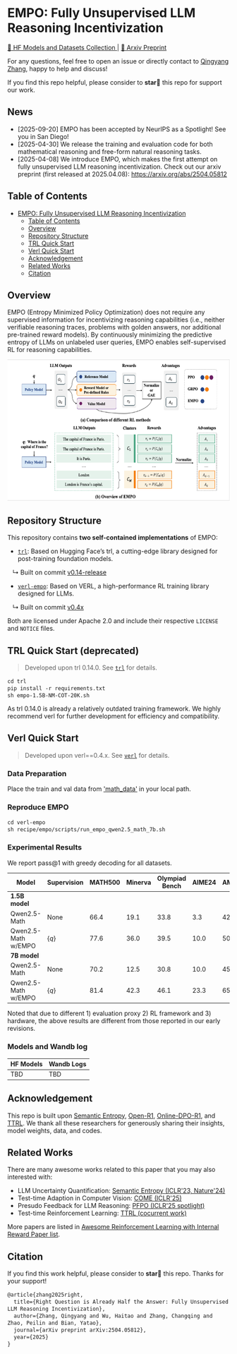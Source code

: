 # EMPO: Fully Unsupervised LLM Reasoning Incentivization


<a href="https://huggingface.co/collections/qingyangzhang/empo-67f9f7ad7817ebff4b664010">🤗 HF Models and Datasets Collection </a> |
<a href="https://arxiv.org/abs/2504.05812"> 📑 Arxiv Preprint </a>

For any questions, feel free to open an issue or directly contact to [Qingyang Zhang](qingyangzhang@tju.edu.cn), happy to help and discuss!

If you find this repo helpful, please consider to **star🌟** this repo for support our work.

## News
- [2025-09-20] EMPO has been accepted by NeurIPS as a Spotlight! See you in San Diego!
- [2025-04-30] We release the training and evaluation code for both mathematical reasoning and free-form natural reasoning tasks.
- [2025-04-08] We introduce EMPO, which makes the first attempt on fully unsupervised LLM reasoning incentivization. Check out our arxiv preprint (first released at 2025.04.08): https://arxiv.org/abs/2504.05812

## Table of Contents
- [EMPO: Fully Unsupervised LLM Reasoning Incentivization](#empo-fully-unsupervised-llm-reasoning-incentivization)
  - [Table of Contents](#table-of-contents)
  - [Overview](#overview)
  - [Repository Structure](#repository-structure)
  - [TRL Quick Start](#trl-quick-start)
  - [Verl Quick Start](#verl-quick-start)
  - [Acknowledgement](#acknowledgement)
  - [Related Works](#related-works)
  - [Citation](#citation)


## Overview

EMPO (Entropy Minimized Policy Optimization) does not require any supervised information for incentivizing reasoning capabilities (i.e., neither verifiable reasoning traces, problems with golden answers, nor additional pre-trained reward models). By continuously minimizing the predictive entropy of LLMs on unlabeled user queries, EMPO enables self-supervised RL for reasoning capabilities.

<p align="center">
<img src="./figs/EMPO.jpg" width="600" height="320">
</p>

## Repository Structure

This repository contains **two self-contained implementations** of EMPO:

- [`trl`](./trl/README.md): Based on Hugging Face’s trl, a cutting-edge library designed for post-training foundation models.

&nbsp;&nbsp; ↳ Built on commit [v0.14-release](https://github.com/huggingface/trl/commits/v0.14-release)

- [`verl-empo`](./verl-empo/README.md): Based on VERL, a high-performance RL training library designed for LLMs.

&nbsp;&nbsp; ↳ Built on commit [v0.4x](https://github.com/volcengine/verl/tree/v0.4.x)


Both are licensed under Apache 2.0 and include their respective `LICENSE` and `NOTICE` files.

## TRL Quick Start (deprecated)

> Developed upon trl 0.14.0. See [`trl`](./trl/README.md) for details.

```
cd trl
pip install -r requirements.txt
sh empo-1.5B-NM-COT-20K.sh
```

As trl 0.14.0 is already a relatively outdated training framework. We highly recommend verl for further development for efficiency and compatibility.

## Verl Quick Start
> Developed upon verl==0.4.x. See [`verl`](./verl/README.md) for details.

### Data Preparation

Place the train and val data from ['math_data'](./math_data) in your local path.


### Reproduce EMPO

```
cd verl-empo
sh recipe/empo/scripts/run_empo_qwen2.5_math_7b.sh
```

### Experimental Results

We report pass@1 with greedy decoding for all datasets.

| Model                          | Supervision    | MATH500 | Minerva   | Olympiad Bench | AIME24 | AMC23 | Avg. |
|--------------------------------|----------------|------|--------------|----------------|--------|-------|------|
| **1.5B model**                 |                |      |              |                |        |       |      |
| Qwen2.5-Math                   | None           | 66.4 | 19.1         | 33.8           | 3.3    | 42.5  | 33.0 |
| Qwen2.5-Math w/EMPO            | $\{q\}$        | 77.6 | 36.0         | 39.5           | 10.0   | 50.0  | 42.6 |
| **7B model**                   |                |      |              |                |        |       |      |
| Qwen2.5-Math                   | None           | 70.2 | 12.5         | 30.8           | 10.0   | 45.0  | 33.7 |
| Qwen2.5-Math w/EMPO            | $\{q\}$        | 81.4 | 42.3         | 46.1           | 23.3   | 65.0  | 51.6 |

Noted that due to different 1) evaluation proxy 2) RL framework and 3) hardware, the above results are different from those reported in our early revisions.

### Models and Wandb log

|HF Models | Wandb Logs|
|----------|-----------|
|TBD       | TBD       |

## Acknowledgement

This repo is built upon [Semantic Entropy](https://github.com/jlko/semantic_uncertainty), [Open-R1](https://github.com/huggingface/open-r1), [Online-DPO-R1](https://github.com/RLHFlow/Online-DPO-R1), and [TTRL](https://github.com/PRIME-RL/TTRL). We thank all these researchers for generously sharing their insights, model weights, data, and codes.


## Related Works

There are many awesome works related to this paper that you may also interested with:

- LLM Uncertainty Quantification: [Semantic Entropy (ICLR'23, Nature'24)](https://openreview.net/pdf?id=VD-AYtP0dve)
- Test-time Adaption in Computer Vision: [COME (ICLR'25)](https://openreview.net/pdf?id=506BjJ1ziZ)
- Presudo Feedback for LLM Reasoning: [PFPO (ICLR'25 spotlight)](https://arxiv.org/abs/2411.16345)
- Test-time Reinforcement Learning: [TTRL (cocurrent work)](https://arxiv.org/abs/2504.16084)

More papers are listed in [Awesome Reinforcement Learning with Internal Reward Paper list](https://github.com/QingyangZhang/Label-Free-RLVR).

## Citation

If you find this work helpful, please consider to **star🌟** this repo. Thanks for your support!
```
@article{zhang2025right,
  title={Right Question is Already Half the Answer: Fully Unsupervised LLM Reasoning Incentivization},
  author={Zhang, Qingyang and Wu, Haitao and Zhang, Changqing and Zhao, Peilin and Bian, Yatao},
  journal={arXiv preprint arXiv:2504.05812},
  year={2025}
}
```

